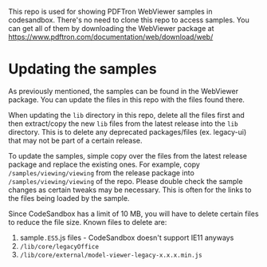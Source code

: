 This repo is used for showing PDFTron WebViewer samples in codesandbox. There's no need to clone this repo to access samples. You can get all of them by downloading the WebViewer package at https://www.pdftron.com/documentation/web/download/web/

# Updating the samples

As previously mentioned, the samples can be found in the WebViewer package. You can update the files in this repo with the files found there.

When updating the `lib` directory in this repo, delete all the files first and then extract/copy the new `lib` files from the latest release into the `lib` directory. This is to delete any deprecated packages/files (ex. legacy-ui) that may not be part of a certain release.

To update the samples, simple copy over the files from the latest release package and replace the existing ones. For example, copy `/samples/viewing/viewing` from the release package into `/samples/viewing/viewing` of the repo. Please double check the sample changes as certain tweaks may be necessary. This is often for the links to the files being loaded by the sample.

Since CodeSandbox has a limit of 10 MB, you will have to delete certain files to reduce the file size. Known files to delete are:

1. sample`.ES5`.js files - CodeSandbox doesn't support IE11 anyways
2. `/lib/core/legacyOffice`
3. `/lib/core/external/model-viewer-legacy-x.x.x.min.js`
